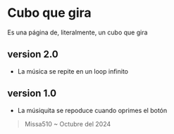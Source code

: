 # Cubo que gira

Es una página de, literalmente, un cubo que gira

## version 2.0
* La música se repite en un loop infinito

## version 1.0
* La músiquita se repoduce cuando oprimes el botón

> Missa510 ~ Octubre del 2024
